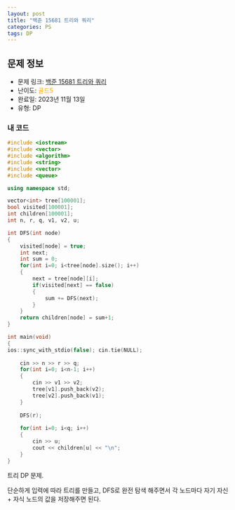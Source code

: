 ```yaml
---
layout: post
title: "백준 15681 트리와 쿼리"
categories: PS
tags: DP
---
```


## 문제 정보
- 문제 링크: [백준 15681 트리와 쿼리](https://www.acmicpc.net/problem/15681)
- 난이도: <span style="color:#FFA500">골드5</span>
- 완료일: 2023년 11월 13일
- 유형: DP

### 내 코드

```C++
#include <iostream>
#include <vector>
#include <algorithm>
#include <string>
#include <vector>
#include <queue>

using namespace std;

vector<int> tree[100001];
bool visited[100001];
int children[100001];
int n, r, q, v1, v2, u;

int DFS(int node)
{
	visited[node] = true;
	int next;
	int sum = 0;
	for(int i=0; i<tree[node].size(); i++)
	{
		next = tree[node][i];
		if(visited[next] == false)
		{
			sum += DFS(next);
		}
	}
	return children[node] = sum+1;
}

int main(void)
{
ios::sync_with_stdio(false); cin.tie(NULL);	
	
	cin >> n >> r >> q;
	for(int i=0; i<n-1; i++)
	{
		cin >> v1 >> v2;
		tree[v1].push_back(v2);
		tree[v2].push_back(v1);
	}
	
	DFS(r);
	
	for(int i=0; i<q; i++)
	{
		cin >> u;
		cout << children[u] << "\n";
	}
}
```

트리 DP 문제. 

단순하게 입력에 따라 트리를 만들고, DFS로 완전 탐색 해주면서 각 노드마다 자기 자신 + 자식 노드의 값을 저장해주면 된다.
